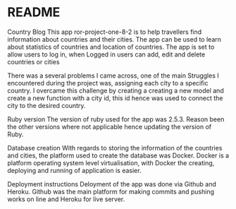 # README
Country Blog
This app ror-project-one-8-2 is to help travellers find information about countries and their cities. The app can be used to learn about statistics of countries and location of countries. The app is set to allow users to log in, when Logged in users can add, edit and delete countries or cities

There was a several problems I came across, one of the main Struggles I encountered during the project was, assigning each city to a specific country. I overcame this challenge by creating a creating a new model and create a new function with a city id, this id hence was used to connect the city to the desired country.

Ruby version
The version of ruby used for the app was 2.5.3. Reason been the other versions where not applicable hence updating the version of Ruby.

Database creation
With regards to storing the information of the countries and cities, the platform used to create the database was Docker. Docker is a platform operating system level virtualisation, with Docker the creating, deploying and running of application is easier.

Deployment instructions
Deloyment of the app was done via Github and Heroku. Github was the main platform for making commits and pushing works on line and Heroku for live server.
